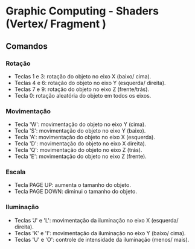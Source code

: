 # Graphic Computing - Shaders (Vertex/ Fragment )

## Comandos

### Rotação
- Teclas 1 e 3: rotação do objeto no eixo X (baixo/ cima).
- Teclas 4 e 6: rotação do objeto no eixo Y  (esquerda/ direita).
- Teclas 7 e 9: rotação do objeto no eixo Z (frente/trás).
- Tecla 0: rotação aleatória do objeto em todos os eixos.

### Movimentação
- Tecla 'W': movimentação do objeto no eixo Y (cima).
- Tecla 'S': movimentação do objeto no eixo Y  (baixo).
- Tecla 'A': movimentação do objeto no eixo X (esquerda).
- Tecla 'D': movimentação do objeto no eixo X direita).
- Tecla 'Q': movimentação do objeto no eixo Z (trás).
- Tecla 'E': movimentação do objeto no eixo Z (frente).

### Escala
- Tecla PAGE UP: aumenta o tamanho do objeto. 
- Tecla PAGE DOWN: diminui o tamanho do objeto.

### Iluminação
- Teclas 'J' e 'L': movimentação da iluminação no eixo X  (esquerda/ direita).
- Teclas 'K' e 'I': movimentação da iluminação  no eixo Y (baixo/ cima).
- Teclas 'U' e 'O': controle de intensidade da iluminação (menos/ mais).
